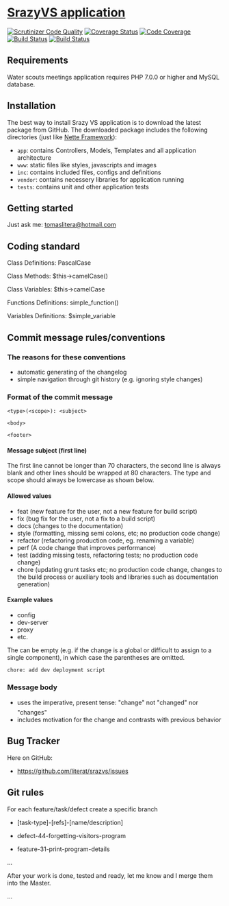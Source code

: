 # [SrazyVS application](http://vodni.skauting.cz/srazyvs)

[![Scrutinizer Code Quality](https://scrutinizer-ci.com/g/literat/srazvs/badges/quality-score.png?b=master)](https://scrutinizer-ci.com/g/literat/srazvs/?branch=master) [![Coverage Status](https://coveralls.io/repos/github/literat/srazvs/badge.svg?branch=master)](https://coveralls.io/github/literat/srazvs?branch=master)  [![Code Coverage](https://scrutinizer-ci.com/g/literat/srazvs/badges/coverage.png?b=master)](https://scrutinizer-ci.com/g/literat/srazvs/?branch=master) [![Build Status](https://scrutinizer-ci.com/g/literat/srazvs/badges/build.png?b=master)](https://scrutinizer-ci.com/g/literat/srazvs/build-status/master) [![Build Status](https://travis-ci.org/literat/srazvs.svg?branch=master)](https://travis-ci.org/literat/srazvs)

## Requirements

Water scouts meetings application requires PHP 7.0.0 or higher and MySQL database.

## Installation

The best way to install Srazy VS application is to download the latest package from GitHub. The downloaded package includes the following directories (just like [Nette Framework](https://nette.org/)):

- `app`: contains Controllers, Models, Templates and all application architecture
- `www`: static files like styles, javascripts and images
- `inc`: contains included files, configs and definitions
- `vendor`: contains necessery libraries for application running
- `tests`: contains unit and other application tests

## Getting started

Just ask me: tomaslitera@hotmail.com

## Coding standard

Class Definitions:		PascalCase

Class Methods:			$this->camelCase()

Class Variables:		$this->camelCase

Functions Definitions:	simple_function()

Variables Definitions:	$simple_variable

## Commit message rules/conventions

### The reasons for these conventions

* automatic generating of the changelog
* simple navigation through git history (e.g. ignoring style changes)

### Format of the commit message
```
<type>(<scope>): <subject>

<body>

<footer>
```

#### Message subject (first line)
The first line cannot be longer than 70 characters, the second line is always blank and other lines should be wrapped at 80 characters. The type and scope should always be lowercase as shown below.

#### Allowed <type> values

* feat (new feature for the user, not a new feature for build script)
* fix (bug fix for the user, not a fix to a build script)
* docs (changes to the documentation)
* style (formatting, missing semi colons, etc; no production code change)
* refactor (refactoring production code, eg. renaming a variable)
* perf (A code change that improves performance)
* test (adding missing tests, refactoring tests; no production code change)
* chore (updating grunt tasks etc; no production code change, changes to the build process or auxiliary tools and libraries such as documentation generation)

#### Example <scope> values

* config
* dev-server
* proxy
* etc.

The <scope> can be empty (e.g. if the change is a global or difficult to assign to a single component), in which case the parentheses are omitted.

```
chore: add dev deployment script
```

### Message body

* uses the imperative, present tense: "change" not "changed" nor "changes"
* includes motivation for the change and contrasts with previous behavior

## Bug Tracker

Here on GitHub:

- https://github.com/literat/srazvs/issues

## Git rules

For each feature/task/defect create a specific branch

- [task-type]-[refs]-[name/description]

- defect-44-forgetting-visitors-program

- feature-31-print-program-details

...

After your work is done, tested and ready, let me know and I merge them into the Master.

...
